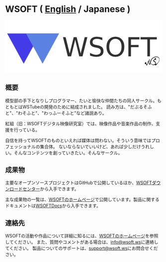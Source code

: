 # WSOFT ( [English](README.md) / Japanese )
![WSOFT](/media/WSOFT.png)
## 概要
模型部の手下となりしプログラマー、たいと愉快な仲間たちの同人サークル。もともとはWSTubeの開発のために結成されました。
読み方は、"だぶるそふと"、"わそふと"、"わっふーそふと"など諸説あり。

紅組（旧：WSOFTデジタル映像研究室）では、映像作品や音楽作品の制作、支援を行っている。

自信を持ってWSOFTのものといえれば媒体は問わない。そういう意味ではプロフェッショナルの集合体。
ないならないでいいけど、あれば少しだけうれしい。そんなコンテンツを創っていきたい。そんなサークル。

## 成果物
主要なオープンソースプロジェクトはGitHubで公開しているほか、[WSOFTダウンロードセンター](https://download.wsoft.ws/)から入手できます。

主な成果物の一覧は、[WSOFTのホームページ](https://wsoft.ws/Works/)で公開しています。製品に関するドキュメントは[WSOFTDocs](https://docs.wsoft.ws)から入手できます。
## 連絡先
WSOFTの活動や作品について詳細に知るには、[WSOFTのホームページ](https://github.com/WSOFT-Project/wsoft.ws)を参照してください。
また、質問やコメントがある場合は、[info@wsoft.ws](mailto:info@wsoft.ws)に連絡してください。
製品についてのサポートは、[support@wsoft.ws](mailto:support@wsoft.ws)にお問合せください。
